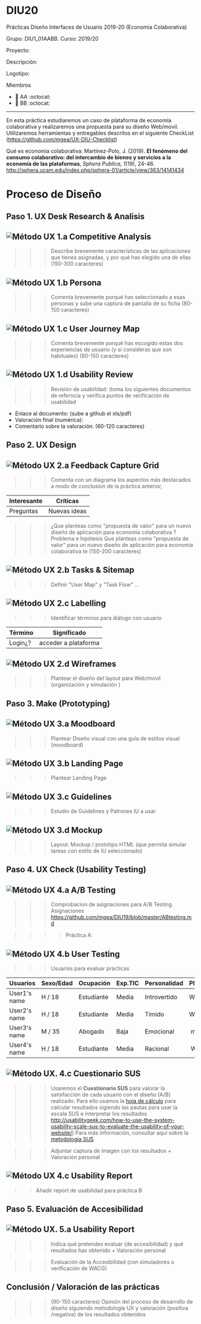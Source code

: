 # DIU20
Prácticas Diseño Interfaces de Usuario 2019-20 (Economía Colaborativa) 

Grupo: DIU1_01AABB.  Curso: 2019/20 

Proyecto: 

Descripción: 

Logotipo: 

Miembros
 * :bust_in_silhouette:   AA     :octocat:     
 * :bust_in_silhouette:  BB     :octocat:

----- 

En esta práctica estudiaremos un caso de plataforma de economía colaborativa y realizaremos una propuesta para su diseño Web/movil. Utilizaremos herramientas y entregables descritos en el siguiente CheckList (https://github.com/mgea/UX-DIU-Checklist) 


Qué es economia colaborativa: Martínez-Polo, J. (2019). **El fenómeno del consumo colaborativo: del intercambio de bienes y servicios a la economía de las plataformas**, *Sphera Publica, 1*(19), 24-46. http://sphera.ucam.edu/index.php/sphera-01/article/view/363/14141434

# Proceso de Diseño 

## Paso 1. UX Desk Research & Analisis 

![Método UX](img/Competitive.png) 1.a Competitive Analysis
-----

>>> Describe brevemente características de las aplicaciones que tienes asignadas, y por qué has elegido una de ellas (150-300 caracteres) 

![Método UX](img/Persona.png) 1.b Persona
-----

>>> Comenta brevemente porqué has seleccionado a esas personas y sube una captura de pantalla de su ficha  (80-150 caracteres)

![Método UX](img/JourneyMap.png) 1.c User Journey Map
----


>>> Comenta brevemente porqué has escogido estas dos experiencias de usuario (y si consideras que son habituales) (80-150 caracteres) 

![Método UX](img/usabilityReview.png) 1.d Usability Review
----
>>>  Revisión de usabilidad: (toma los siguientes documentos de referncia y verifica puntos de verificación de  usabilidad 
 * Enlace al documento:  (sube a github el xls/pdf) 
 * Valoración final (numérica): 
 * Comentario sobre la valoración:  (60-120 caracteres)


## Paso 2. UX Design  


![Método UX](img/feedback-capture-grid.png) 2.a Feedback Capture Grid
----


>>> Comenta con un diagrama los aspectos más destacados a modo de conclusion de la práctica anterior,


 Interesante | Críticas     
| ------------- | -------
  Preguntas | Nuevas ideas
  
  
  
>>> ¿Que planteas como "propuesta de valor" para un nuevo diseño de aplicación para economia colaborativa ?
>>> Problema e hipótesis
>>>  Que planteas como "propuesta de valor" para un nuevo diseño de aplicación para economia colaborativa te
>>> (150-200 caracteres)

![Método UX](img/Sitemap.png) 2.b Tasks & Sitemap 
-----

>>> Definir "User Map" y "Task Flow" ... 


![Método UX](img/labelling.png) 2.c Labelling 
----


>>> Identificar términos para diálogo con usuario  

Término | Significado     
| ------------- | -------
  Login¿?  | acceder a plataforma


![Método UX](img/Wireframes.png) 2.d Wireframes
-----

>>> Plantear el  diseño del layout para Web/movil (organización y simulación ) 


## Paso 3. Make (Prototyping) 


![Método UX](img/moodboard.png) 3.a Moodboard
-----


>>> Plantear Diseño visual con una guía de estilos visual (moodboard) 

![Método UX](img/landing-page.png)  3.b Landing Page
----


>>> Plantear Landing Page 

![Método UX](img/guidelines.png) 3.c Guidelines
----

>>> Estudio de Guidelines y Patrones IU a usar 

![Método UX](img/mockup.png)  3.d Mockup
----

>>> Layout: Mockup / prototipo HTML  (que permita simular tareas con estilo de IU seleccionado)


## Paso 4. UX Check (Usability Testing) 


![Método UX](img/4a_ABTest.png) 4.a A/B Testing
----


>>> Comprobacion de asignaciones para A/B Testing. Asignaciones https://github.com/mgea/DIU19/blob/master/ABtesting.md

>>>> Práctica A: 


![Método UX](img/4b_userTesting.png) 4.b User Testing
----

>>> Usuarios para evaluar prácticas 


| Usuarios | Sexo/Edad     | Ocupación   |  Exp.TIC    | Personalidad | Plataforma | TestA/B
| ------------- | -------- | ----------- | ----------- | -----------  | ---------- | ----
| User1's name  | H / 18   | Estudiante  | Media       | Introvertido | Web.       | A 
| User2's name  | H / 18   | Estudiante  | Media       | Timido       | Web        | A 
| User3's name  | M / 35   | Abogado     | Baja        | Emocional    | móvil      | B 
| User4's name  | H / 18   | Estudiante  | Media       | Racional     | Web        | B 


![Método UX](img/4c_SUS.png). 4.c Cuestionario SUS
----

>>> Usaremos el **Cuestionario SUS** para valorar la satisfacción de cada usuario con el diseño (A/B) realizado. Para ello usamos la [hoja de cálculo](https://github.com/mgea/DIU19/blob/master/Cuestionario%20SUS%20DIU.xlsx) para calcular resultados sigiendo las pautas para usar la escala SUS e interpretar los resultados
http://usabilitygeek.com/how-to-use-the-system-usability-scale-sus-to-evaluate-the-usability-of-your-website/)
Para más información, consultar aquí sobre la [metodología SUS](https://cui.unige.ch/isi/icle-wiki/_media/ipm:test-suschapt.pdf)

>>> Adjuntar captura de imagen con los resultados + Valoración personal 


![Método UX](img/4d_UsabilityReport.png) 4.c Usability Report
----

>> Añadir report de usabilidad para práctica B 



## Paso 5. Evaluación de Accesibilidad  


![Método UX](img/5q_evaluation.png).  5.a Usability Report
----

>>> Indica qué pretendes evaluar (de accesibilidad) y qué resultados has obtenido + Valoración personal

>>> Evaluación de la Accesibilidad (con simuladores o verificación de WACG) 



## Conclusión / Valoración de las prácticas


>>> (90-150 caracteres) Opinión del proceso de desarrollo de diseño siguiendo metodología UX y valoración (positiva /negativa) de los resultados obtenidos  







